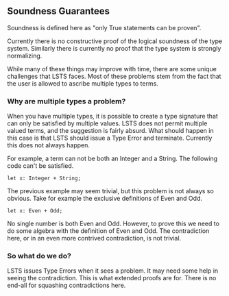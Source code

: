 ## Soundness Guarantees

Soundness is defined here as "only True statements can be proven".

Currently there is no constructive proof of the logical soundness of the type system.
Similarly there is currently no proof that the type system is strongly normalizing.

While many of these things may improve with time, there are some unique challenges that LSTS faces.
Most of these problems stem from the fact that the user is allowed to ascribe multiple types to terms.

### Why are multiple types a problem?

When you have multiple types, it is possible to create a type signature that can only be satisfied by multiple values.
LSTS does not permit multiple valued terms, and the suggestion is fairly absurd.
What should happen in this case is that LSTS should issue a Type Error and terminate.
Currently this does not always happen.

For example, a term can not be both an Integer and a String. The following code can't be satisfied.

```lsts
let x: Integer + String;
```

The previous example may seem trivial, but this problem is not always so obvious.
Take for example the exclusive definitions of Even and Odd.

```lsts
let x: Even + Odd;
```

No single number is both Even and Odd.
However, to prove this we need to do some algebra with the definition of Even and Odd.
The contradiction here, or in an even more contrived contradiction, is not trivial.

### So what do we do?

LSTS issues Type Errors when it sees a problem.
It may need some help in seeing the contradiction.
This is what extended proofs are for.
There is no end-all for squashing contradictions here.
